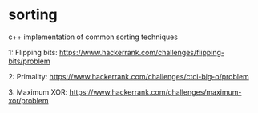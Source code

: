 # sorting

c++ implementation of common sorting techniques

1: Flipping bits: https://www.hackerrank.com/challenges/flipping-bits/problem

2: Primality: https://www.hackerrank.com/challenges/ctci-big-o/problem

3: Maximum XOR: https://www.hackerrank.com/challenges/maximum-xor/problem

